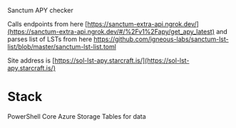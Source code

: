 Sanctum APY checker

Calls endpoints from here [https://sanctum-extra-api.ngrok.dev/](https://sanctum-extra-api.ngrok.dev/#/%2Fv1%2Fapy/get_apy_latest) and parses list of LSTs from here https://github.com/igneous-labs/sanctum-lst-list/blob/master/sanctum-lst-list.toml

Site address is [https://sol-lst-apy.starcraft.is/](https://sol-lst-apy.starcraft.is/)

# Stack
PowerShell Core
Azure Storage Tables for data
